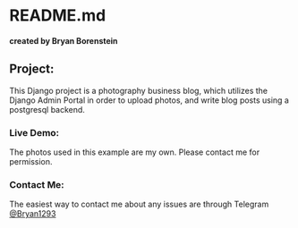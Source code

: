 # README.md
#### created by Bryan Borenstein

## Project:

This Django project is a photography business blog, which utilizes the Django Admin Portal in order to upload photos, and write blog posts using a postgresql backend. 

### Live Demo:
The photos used in this example are my own. Please contact me for permission.

### Contact Me:

The easiest way to contact me about any issues are through Telegram [@Bryan1293](https://t.me/bryan1293)